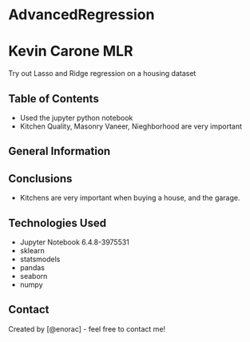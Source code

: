 # AdvancedRegression
# Kevin Carone MLR
Try out Lasso and Ridge regression on a housing dataset


## Table of Contents
* Used the jupyter python notebook
* Kitchen Quality, Masonry Vaneer, Nieghborhood are very important

## General Information

## Conclusions
- Kitchens are very important when buying a house, and the garage.

## Technologies Used
- Jupyter Notebook 6.4.8-3975531
- sklearn
- statsmodels
- pandas
- seaborn
- numpy


## Contact
Created by [@enorac] - feel free to contact me!
